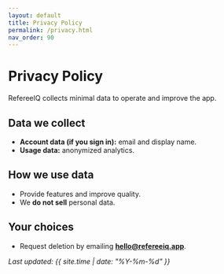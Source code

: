 ```yaml
---
layout: default
title: Privacy Policy
permalink: /privacy.html
nav_order: 90
---
```


# Privacy Policy

RefereeIQ collects minimal data to operate and improve the app.

## Data we collect
- **Account data (if you sign in):** email and display name.
- **Usage data:** anonymized analytics.

## How we use data
- Provide features and improve quality.
- We **do not sell** personal data.

## Your choices
- Request deletion by emailing **hello@refereeiq.app**.

_Last updated: {{ site.time | date: "%Y-%m-%d" }}_
